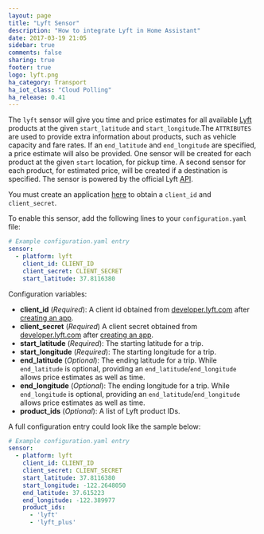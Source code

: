 ```yaml
---
layout: page
title: "Lyft Sensor"
description: "How to integrate Lyft in Home Assistant"
date: 2017-03-19 21:05
sidebar: true
comments: false
sharing: true
footer: true
logo: lyft.png
ha_category: Transport
ha_iot_class: "Cloud Polling"
ha_release: 0.41
---
```



The `lyft` sensor will give you time and price estimates for all available [Lyft](https://lyft.com) products at the given `start_latitude` and `start_longitude`.The `ATTRIBUTES` are used to provide extra information about products, such as vehicle capacity and fare rates. If an `end_latitude` and `end_longitude` are specified, a price estimate will also be provided. One sensor will be created for each product at the given `start` location, for pickup time. A second sensor for each product, for estimated price, will be created if a destination is specified. The sensor is powered by the official Lyft [API](https://developer.lyft.com/reference/).


You must create an application [here](https://www.lyft.com/developers/manage) to obtain a `client_id` and `client_secret`.

To enable this sensor, add the following lines to your `configuration.yaml` file:

```yaml
# Example configuration.yaml entry
sensor:
  - platform: lyft
    client_id: CLIENT_ID
    client_secret: CLIENT_SECRET
    start_latitude: 37.8116380 
```

Configuration variables:

- **client_id** (*Required*): A client id obtained from [developer.lyft.com](https://developer.lyft.com) after [creating an app](https://www.lyft.com/developers/manage).
- **client_secret** (*Required*) A client secret obtained from [developer.lyft.com](https://developer.lyft.com) after [creating an app](https://www.lyft.com/developers/manage).
- **start_latitude** (*Required*): The starting latitude for a trip.
- **start_longitude** (*Required*): The starting longitude for a trip.
- **end_latitude** (*Optional*): The ending latitude for a trip. While `end_latitude` is optional, providing an `end_latitude`/`end_longitude` allows price estimates as well as time.
- **end_longitude** (*Optional*): The ending longitude for a trip. While `end_longitude` is optional, providing an `end_latitude`/`end_longitude` allows price estimates as well as time.
- **product_ids** (*Optional*): A list of Lyft product IDs.

A full configuration entry could look like the sample below: 

```yaml
# Example configuration.yaml entry
sensor:
  - platform: lyft
    client_id: CLIENT_ID
    client_secret: CLIENT_SECRET
    start_latitude: 37.8116380 
    start_longitude: -122.2648050
    end_latitude: 37.615223
    end_longitude: -122.389977
    product_ids:
      - 'lyft'
      - 'lyft_plus'
```

